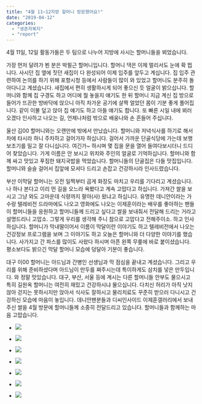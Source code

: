 ```yaml
---
title: "4월 11~12지방 할머니 방문했어요!"
date: "2019-04-12"
categories: 
  - "생존자복지"
  - "report"
---
```


4월 11일, 12일 활동가들은 두 팀으로 나누어 지방에 사시는 할머니들을 뵈었습니다.

가장 먼저 달려가 뵌 분은 박필근 할머니입니다. 할머니 댁은 이제 멀리서도 눈에 확 띕니다. 사시던 집 옆에 짓던 새집이 다 완성되어 이제 입주를 앞두고 계십니다. 집 입주 관련하여 논의를 하기 위해 포항시청 등에서 사람들이 많이 와 있었고 할머니도 분주히 돌아다니고 계셨습니다. 새집에서 편히 생활하시게 되어 좋으신 듯 얼굴이 밝으십니다. 할머니와 함께 집 구경도 하고 어디에 뭘 놓을지 얘기도 한 뒤 할머니 지금 계신 집 방으로 들어가 뜨끈한 방바닥에 앉으니 아직 차가운 공기에 살짝 얼었던 몸이 기분 좋게 풀어집니다. 같이 이불 덮고 앉아 집 얘기도 하고 아들 얘기도 합니다. 또 빠른 시일 내에 뵈러 오겠다 인사하고 나오는 길, 언제나처럼 밖으로 배웅나와 손 흔들어 주십니다.

울산 김00 할머니와는 오랜만에 밖에서 만났습니다. 할머니와 저녁식사를 하기로 해서 차에 타시라 하니 주차하고 걸어가자 하십니다. 걸어서 가까운 단골식당에 가는데 보행보조기를 밀고 잘 다니십니다. 여긴가~ 하시며 몇 집을 문을 열어 들여다보시더니 드디어 찾았습니다. 가게 이름은 안 보시고 위치와 주인의 얼굴로 기억하십니다. 할머니와 함께 싸고 맛있고 푸짐한 돼지국밥을 먹었습니다. 할머니들의 단골집은 다들 맛집입니다. 할머니와 슬슬 걸어서 집앞에 모셔다 드리고 손잡고 건강하시라 인사드렸습니다.

부산 이막달 할머니는 오전 일찍부터 곱게 화장도 마치고 우리를 기다리고 계셨습니다. 나 하나 본다고 이리 먼 길을 오느라 욕봤다고 계속 고맙다고 하십니다. 가져간 쌀을 보시고 그냥 와도 고마운데 식량까지 팔아(사) 왔냐고 하십니다. 유명한 데니안이라는 가수랑 텔레비전 드라마에도 나오고 영화에도 나오는 이제훈이라는 배우를 좋아하는 팬들이 할머니들을 응원하고 할머니들께 드리고 싶다고 쌀을 보내줘서 전달해 드리는 거라고 설명드리니 고맙소. 그렇게 우리를 생각해 주니 참으로 고맙다고 전해주이소. 하고 인사하십니다. 할머니가 막내딸이어서 이름이 막달이란 이야기도 하고 텔레비전에서 나오는 건강정보 프로그램을 보며 그 이야기도 하고 오늘은 할머니와 더 다양한 이야기를 했습니다. 사가지고 간 파스를 많이도 사왔다 하시며 아픈 왼쪽 무릎에 바로 붙이셨습니다. 평소보다도 밝으긴 막달 할머니 모습에 덩달아 기분이 좋습니다.

대구 이00 할머니는 아드님과 간병인 선생님과 막 점심을 끝내고 계셨습니다. 그리고 우리를 위해 준비하셨다며 아드님이 만두를 쪄주시는데 특이하게도 삼치를 넣은 만두입니다. 와 정말 맛있습니다. 대구, 부산, 서울 등에 계시는 다른 할머니들 안부도 물으시고 특히 길원옥 할머니는 여전히 재밌고 건강하시냐 물으십니다. 다치신 허리가 아직 낫지 않아 걷지는 못하시지만 앉아서 식사도 잘하시고 물리치료도 꾸준히 받으러 다니시고 건강하신 모습에 마음이 놓입니다. 데니안팬분들과 디씨인사이드 이제훈갤러리에서 보내주신 쌀을 4월 방문에 할머니들께 소중히 전달드리고 있습니다. 할머니들과 함께하는 마음 고맙습니다.

- ![](https://womenandwar.net/kr/wp-content/uploads/2019/04/56685892_2580667771974634_2371621408309510144_n.jpg)
    
- ![](https://womenandwar.net/kr/wp-content/uploads/2019/04/57111028_2580667715307973_8757911909702828032_n.jpg)
    

- ![](https://womenandwar.net/kr/wp-content/uploads/2019/04/56879461_2580669495307795_108760404569620480_n.jpg)
    
- ![](https://womenandwar.net/kr/wp-content/uploads/2019/04/56823201_2580669415307803_5304280040714797056_n.jpg)
    
- ![](https://womenandwar.net/kr/wp-content/uploads/2019/04/57004826_2580669228641155_1152310176141803520_n.jpg)
    
- ![](https://womenandwar.net/kr/wp-content/uploads/2019/04/57453638_2580669348641143_8568073311542575104_n.jpg)
    
- ![](https://womenandwar.net/kr/wp-content/uploads/2019/04/57176902_2580669135307831_8514440959700762624_n.jpg)
